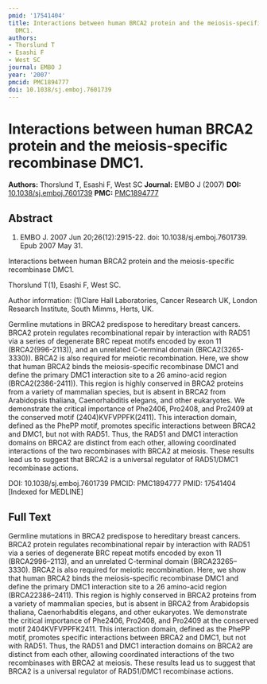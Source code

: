 ```yaml
---
pmid: '17541404'
title: Interactions between human BRCA2 protein and the meiosis-specific recombinase
  DMC1.
authors:
- Thorslund T
- Esashi F
- West SC
journal: EMBO J
year: '2007'
pmcid: PMC1894777
doi: 10.1038/sj.emboj.7601739
---
```


# Interactions between human BRCA2 protein and the meiosis-specific recombinase DMC1.
**Authors:** Thorslund T, Esashi F, West SC
**Journal:** EMBO J (2007)
**DOI:** [10.1038/sj.emboj.7601739](https://doi.org/10.1038/sj.emboj.7601739)
**PMC:** [PMC1894777](https://www.ncbi.nlm.nih.gov/pmc/articles/PMC1894777/)

## Abstract

1. EMBO J. 2007 Jun 20;26(12):2915-22. doi: 10.1038/sj.emboj.7601739. Epub 2007
May  31.

Interactions between human BRCA2 protein and the meiosis-specific recombinase 
DMC1.

Thorslund T(1), Esashi F, West SC.

Author information:
(1)Clare Hall Laboratories, Cancer Research UK, London Research Institute, South 
Mimms, Herts, UK.

Germline mutations in BRCA2 predispose to hereditary breast cancers. BRCA2 
protein regulates recombinational repair by interaction with RAD51 via a series 
of degenerate BRC repeat motifs encoded by exon 11 (BRCA2(996-2113)), and an 
unrelated C-terminal domain (BRCA2(3265-3330)). BRCA2 is also required for 
meiotic recombination. Here, we show that human BRCA2 binds the meiosis-specific 
recombinase DMC1 and define the primary DMC1 interaction site to a 26 amino-acid 
region (BRCA2(2386-2411)). This region is highly conserved in BRCA2 proteins 
from a variety of mammalian species, but is absent in BRCA2 from Arabidopsis 
thaliana, Caenorhabditis elegans, and other eukaryotes. We demonstrate the 
critical importance of Phe2406, Pro2408, and Pro2409 at the conserved motif 
(2404)KVFVPPFK(2411). This interaction domain, defined as the PhePP motif, 
promotes specific interactions between BRCA2 and DMC1, but not with RAD51. Thus, 
the RAD51 and DMC1 interaction domains on BRCA2 are distinct from each other, 
allowing coordinated interactions of the two recombinases with BRCA2 at meiosis. 
These results lead us to suggest that BRCA2 is a universal regulator of 
RAD51/DMC1 recombinase actions.

DOI: 10.1038/sj.emboj.7601739
PMCID: PMC1894777
PMID: 17541404 [Indexed for MEDLINE]

## Full Text

Germline mutations in BRCA2 predispose to hereditary breast cancers. BRCA2 protein regulates recombinational repair by interaction with RAD51 via a series of degenerate BRC repeat motifs encoded by exon 11 (BRCA2996–2113), and an unrelated C-terminal domain (BRCA23265–3330). BRCA2 is also required for meiotic recombination. Here, we show that human BRCA2 binds the meiosis-specific recombinase DMC1 and define the primary DMC1 interaction site to a 26 amino-acid region (BRCA22386–2411). This region is highly conserved in BRCA2 proteins from a variety of mammalian species, but is absent in BRCA2 from Arabidopsis thaliana, Caenorhabditis elegans, and other eukaryotes. We demonstrate the critical importance of Phe2406, Pro2408, and Pro2409 at the conserved motif 2404KVFVPPFK2411. This interaction domain, defined as the PhePP motif, promotes specific interactions between BRCA2 and DMC1, but not with RAD51. Thus, the RAD51 and DMC1 interaction domains on BRCA2 are distinct from each other, allowing coordinated interactions of the two recombinases with BRCA2 at meiosis. These results lead us to suggest that BRCA2 is a universal regulator of RAD51/DMC1 recombinase actions.
